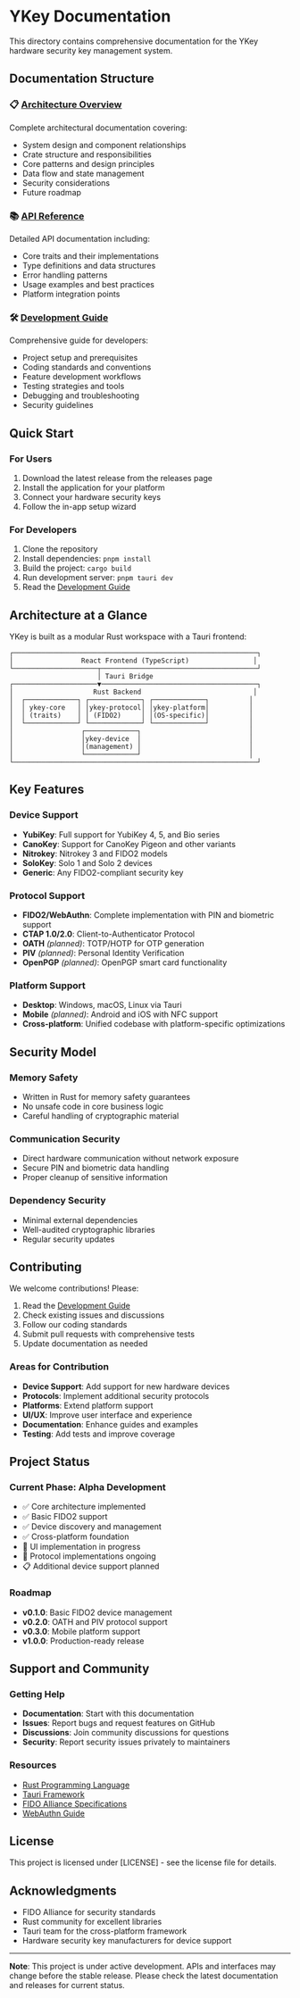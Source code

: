 # YKey Documentation

This directory contains comprehensive documentation for the YKey hardware security key management system.

## Documentation Structure

### 📋 [Architecture Overview](architecture.md)
Complete architectural documentation covering:
- System design and component relationships
- Crate structure and responsibilities
- Core patterns and design principles
- Data flow and state management
- Security considerations
- Future roadmap

### 📚 [API Reference](api-reference.md)
Detailed API documentation including:
- Core traits and their implementations
- Type definitions and data structures
- Error handling patterns
- Usage examples and best practices
- Platform integration points

### 🛠️ [Development Guide](development-guide.md)
Comprehensive guide for developers:
- Project setup and prerequisites
- Coding standards and conventions
- Feature development workflows
- Testing strategies and tools
- Debugging and troubleshooting
- Security guidelines

## Quick Start

### For Users
1. Download the latest release from the releases page
2. Install the application for your platform
3. Connect your hardware security keys
4. Follow the in-app setup wizard

### For Developers
1. Clone the repository
2. Install dependencies: `pnpm install`
3. Build the project: `cargo build`
4. Run development server: `pnpm tauri dev`
5. Read the [Development Guide](development-guide.md)

## Architecture at a Glance

YKey is built as a modular Rust workspace with a Tauri frontend:

```
┌─────────────────────────────────────────────────────────────┐
│                 React Frontend (TypeScript)                │
└─────────────────────┬───────────────────────────────────────┘
                      │ Tauri Bridge
┌─────────────────────▼───────────────────────────────────────┐
│                    Rust Backend                            │
│  ┌─────────────┐ ┌─────────────┐ ┌─────────────┐          │
│  │ ykey-core   │ │ykey-protocol│ │ykey-platform│          │
│  │ (traits)    │ │ (FIDO2)     │ │(OS-specific)│          │
│  └─────────────┘ └─────────────┘ └─────────────┘          │
│                 ┌─────────────┐                           │
│                 │ykey-device  │                           │
│                 │(management) │                           │
│                 └─────────────┘                           │
└─────────────────────────────────────────────────────────────┘
```

## Key Features

### Device Support
- **YubiKey**: Full support for YubiKey 4, 5, and Bio series
- **CanoKey**: Support for CanoKey Pigeon and other variants
- **Nitrokey**: Nitrokey 3 and FIDO2 models
- **SoloKey**: Solo 1 and Solo 2 devices
- **Generic**: Any FIDO2-compliant security key

### Protocol Support
- **FIDO2/WebAuthn**: Complete implementation with PIN and biometric support
- **CTAP 1.0/2.0**: Client-to-Authenticator Protocol
- **OATH** *(planned)*: TOTP/HOTP for OTP generation
- **PIV** *(planned)*: Personal Identity Verification
- **OpenPGP** *(planned)*: OpenPGP smart card functionality

### Platform Support
- **Desktop**: Windows, macOS, Linux via Tauri
- **Mobile** *(planned)*: Android and iOS with NFC support
- **Cross-platform**: Unified codebase with platform-specific optimizations

## Security Model

### Memory Safety
- Written in Rust for memory safety guarantees
- No unsafe code in core business logic
- Careful handling of cryptographic material

### Communication Security
- Direct hardware communication without network exposure
- Secure PIN and biometric data handling
- Proper cleanup of sensitive information

### Dependency Security
- Minimal external dependencies
- Well-audited cryptographic libraries
- Regular security updates

## Contributing

We welcome contributions! Please:

1. Read the [Development Guide](development-guide.md)
2. Check existing issues and discussions
3. Follow our coding standards
4. Submit pull requests with comprehensive tests
5. Update documentation as needed

### Areas for Contribution
- **Device Support**: Add support for new hardware devices
- **Protocols**: Implement additional security protocols
- **Platforms**: Extend platform support
- **UI/UX**: Improve user interface and experience
- **Documentation**: Enhance guides and examples
- **Testing**: Add tests and improve coverage

## Project Status

### Current Phase: Alpha Development
- ✅ Core architecture implemented
- ✅ Basic FIDO2 support
- ✅ Device discovery and management
- ✅ Cross-platform foundation
- 🚧 UI implementation in progress
- 🚧 Protocol implementations ongoing
- 📋 Additional device support planned

### Roadmap
- **v0.1.0**: Basic FIDO2 device management
- **v0.2.0**: OATH and PIV protocol support
- **v0.3.0**: Mobile platform support
- **v1.0.0**: Production-ready release

## Support and Community

### Getting Help
- **Documentation**: Start with this documentation
- **Issues**: Report bugs and request features on GitHub
- **Discussions**: Join community discussions for questions
- **Security**: Report security issues privately to maintainers

### Resources
- [Rust Programming Language](https://www.rust-lang.org/)
- [Tauri Framework](https://tauri.app/)
- [FIDO Alliance Specifications](https://fidoalliance.org/specifications/)
- [WebAuthn Guide](https://webauthn.guide/)

## License

This project is licensed under [LICENSE] - see the license file for details.

## Acknowledgments

- FIDO Alliance for security standards
- Rust community for excellent libraries
- Tauri team for the cross-platform framework
- Hardware security key manufacturers for device support

---

**Note**: This project is under active development. APIs and interfaces may change before the stable release. Please check the latest documentation and releases for current status. 